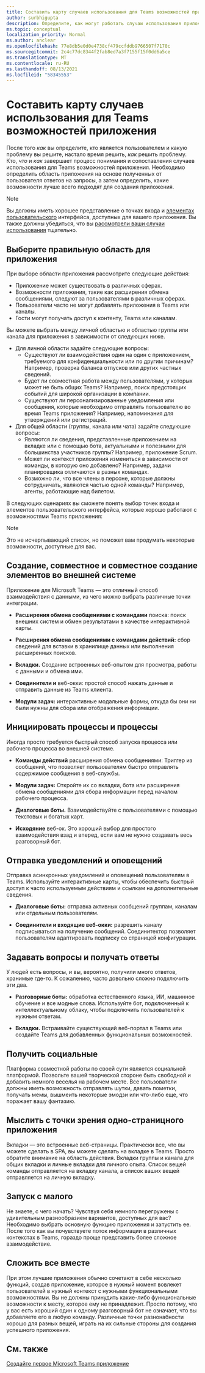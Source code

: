 ```yaml
---
title: Составить карту случаев использования для Teams возможностей приложения
author: surbhigupta
description: Определите, как могут работать случаи использования приложения в Teams работе.
ms.topic: conceptual
localization_priority: Normal
ms.author: anclear
ms.openlocfilehash: 77e8db5e0d0e4738cf479ccfddb9766507f7170c
ms.sourcegitcommit: 2c4c77dc8344f2fab8ed7a3f7155f15f0dd6a5ce
ms.translationtype: MT
ms.contentlocale: ru-RU
ms.lasthandoff: 08/13/2021
ms.locfileid: "58345553"
---
```

# <a name="map-your-use-cases-to-teams-app-capabilities"></a>Составить карту случаев использования для Teams возможностей приложения

После того *как* вы определите, кто является пользователем и какую проблему вы решите, настало время решить, *как* решить проблему.  Кто, *что* и *как* завершает процесс понимания и сопоставления случаев использования для Teams возможностей приложения.  Необходимо определить область приложения на основе полученных от пользователя ответов на запросы, а затем определить, какие возможности лучше всего подходят для создания приложения.

> [!NOTE]
> Вы должны иметь хорошее представление о точках входа и [элементах пользовательского](../../concepts/extensibility-points.md) интерфейса, доступных для вашего приложения. Вы также должны убедиться, что вы [рассмотрели ваши случаи использования](../../concepts/design/understand-use-cases.md) тщательно.

## <a name="choose-the-correct-scope-for-your-app"></a>Выберите правильную область для приложения

При выборе области приложения рассмотрите следующие действия:

* Приложение может существовать в различных сферах.
* Возможности приложения, такие как расширения обмена сообщениями, следуют за пользователями в различных сферах.
* Пользователи часто не могут добавлять приложения в Teams или каналы.
* Гости могут получать доступ к контенту, Teams или каналам.

Вы можете выбрать между личной областью и областью группы или канала для приложения в зависимости от следующих ниже.

* Для личной области задайте следующие вопросы:
  * Существуют ли взаимодействия один на один с приложением, требуемого для конфиденциальности или по другим причинам? Например, проверка баланса отпусков или других частных сведений.
  * Будет ли совместная работа между пользователями, у которых может не быть общих Teams? Например, поиск предстоящих событий для широкой организации в компании.
  * Существуют ли персонализированные уведомления или сообщения, которые необходимо отправлять пользователю во время Teams приложения? Например, напоминания для утверждений или регистраций.
* Для общей области (группы, канала или чата) задайте следующие вопросы:
  * Являются ли сведения, представленные приложением на вкладке или с помощью бота, актуальными и полезными для большинства участников группы? Например, приложение Scrum.
  * Может ли контекст приложения измениться в зависимости от команды, в которую оно добавлено? Например, задачи планировщика отличаются в разных командах. 
  * Возможно ли, что все члены в персоне, которые должны сотрудничать, являются частью одной команды? Например, агенты, работающие над билетом.

В следующих сценариях вы сможете понять выбор точек входа и элементов пользовательского интерфейса, которые хорошо работают с возможностями Teams приложения:

> [!NOTE]
> Это не исчерпывающий список, но поможет вам продумать некоторые возможности, доступные для вас.

## <a name="create-share-and-collaborate-on-items-in-an-external-system"></a>Создание, совместное и совместное создание элементов во внешней системе

Приложение для Microsoft Teams — это отличный способ взаимодействия с данными, из чего можно выбрать различные точки интеграции.

* **Расширения обмена сообщениями с командами** поиска: поиск внешних систем и обмен результатами в качестве интерактивной карты.

* **Расширения обмена сообщениями с командами действий:** сбор сведений для вставки в хранилище данных или выполнения расширенных поисков.

* **Вкладки.** Создание встроенных веб-опытом для просмотра, работы с данными и обмена ими.

* **Соединители и** веб-окки: простой способ нажать данные и отправить данные из Teams клиента.

* **Модули задач:** интерактивные модальные формы, откуда бы они ни были нужны для сбора или отображения информации.

## <a name="initiate-workflows-and-processes"></a>Инициировать процессы и процессы

Иногда просто требуется быстрый способ запуска процесса или рабочего процесса во внешней системе.

* **Команды действий** расширения обмена сообщениями: Триггер из сообщений, что позволяет пользователям быстро отправлять содержимое сообщения в веб-службы.

* **Модули задач:** Откройте их со вкладки, бота или расширения обмена сообщениями для сбора информации перед началом рабочего процесса.

* **Диалоговые боты.** Взаимодействуйте с пользователями с помощью текстовых и богатых карт.

* **Исходяние** веб-ок. Это хороший выбор для простого взаимодействия взад и вперед, если вам не нужно создавать весь разговорный бот.

## <a name="send-notifications-and-alerts"></a>Отправка уведомлений и оповещений

Отправка асинхронных уведомлений и оповещений пользователям в Teams. Используйте интерактивные карты, чтобы обеспечить быстрый доступ к часто используемым действиям и ссылкам на дополнительные сведения.

* **Диалоговые боты:** отправка активных сообщений группам, каналам или отдельным пользователям.

* **Соединители и входящие веб-окки:** разрешить каналу подписываться на получение сообщений. Соединитектор позволяет пользователям адаптировать подписку со страницей конфигурации.

## <a name="ask-questions-and-get-answers"></a>Задавать вопросы и получать ответы

У людей есть вопросы, и вы, вероятно, получили много ответов, хранимые где-то. К сожалению, часто довольно сложно подключить эти два.

* **Разговорные боты:** обработка естественного языка, ИИ, машинное обучение и все модные слова. Используйте бот, подключенный к интеллектуальному облаку, чтобы подключить пользователей к нужным ответам.

* **Вкладки.** Встраивайте существующий веб-портал в Teams или создайте Teams для добавленных функциональных возможностей.

## <a name="get-social"></a>Получить социальные

Платформа совместной работы по своей сути является социальной платформой. Позвольте вашей творческой стороне быть свободной и добавить немного веселья на рабочем месте. Все пользователи должны иметь возможность отправлять шутки, давать пометки, получать мемы, вышмеить некоторые эмодзи или что-либо еще, что поражает вашу фантазию.

## <a name="think-in-terms-of-a-single-page-app"></a>Мыслить с точки зрения одно-страницного приложения

Вкладки — это встроенные веб-страницы. Практически все, что вы можете сделать в SPA, вы можете сделать на вкладке в Teams. Просто обратите внимание на область действия. Вкладки группы и канала для общих вкладки и личные вкладки для личного опыта. Список вещей команды отправляется на вкладку канала, а список ваших вещей отправляется на личную вкладку.

## <a name="start-small"></a>Запуск с малого

Не знаете, с чего начать? Чувствуя себя немного перегружены с удивительным разнообразием вариантов, доступных для вас? Необходимо выбрать основную функцию приложения и запустить ее. После того как вы почувствуете поток информации в различных контекстах в Teams, гораздо проще представить более сложное взаимодействие.

## <a name="put-it-all-together"></a>Сложить все вместе

При этом лучшие приложения обычно сочетают в себе несколько функций, создав приложение, которое в нужный момент вовлекет пользователей в нужный контекст с нужными функциональными возможностями. Вы не должны принудить какие-либо функциональные возможности к месту, которое ему не принадлежит. Просто потому, что у вас есть хороший один к одному разговорный бот не означает, что вы добавляете его в любую команду. Различные точки разнонабности хорошо для разных вещей, играть на их сильные стороны для создания успешного приложения.

## <a name="see-also"></a>См. также

[Создайте первое Microsoft Teams приложение](~/get-started/code-samples.md#build-your-first-microsoft-teams-app-overview)
